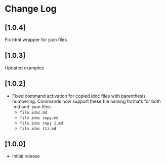 # Change Log


## [1.0.4]

Fix html wrapper for json files

## [1.0.3]

Updated examples

## [1.0.2]

- Fixed command activation for copied idoc files with parenthesis numbering. Commands now support these file naming formats for both .md and .json files:
  - `file.idoc.md`
  - `file.idoc copy.md`
  - `file.idoc copy 1.md`
  - `file.idoc (1).md`

## [1.0.0]

- Initial release
